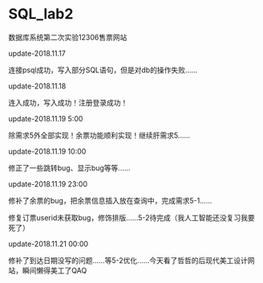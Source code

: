 # SQL_lab2
数据库系统第二次实验12306售票网站


update-2018.11.17

连接psql成功，写入部分SQL语句，但是对db的操作失败……


update-2018.11.18

连入成功，写入成功！注册登录成功！


update-2018.11.19 5:00

除需求5外全部实现！余票功能顺利实现！继续肝需求5……

update-2018.11.19 10:00

修正了一些跳转bug、显示bug等等……

update-2018.11.19 23:00

修补了余票的bug，把余票信息插入放在查询中，完成需求5-1……

修复订票userid未获取bug，修饰排版……5-2待完成（我人工智能还没复习我要死了）

update-2018.11.21 00:00

修补了到达日期没写的问题……等5-2优化……今天看了哲哲的后现代美工设计网站，瞬间懒得美工了QAQ


